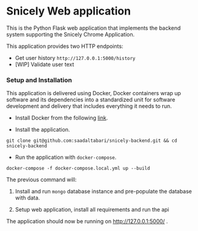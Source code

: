 # Snicely Web application
This is the Python Flask web application that implements the backend system supporting the Snicely Chrome Application.

This application provides two HTTP endpoints:
* Get user history `http://127.0.0.1:5000/history`
* [WIP] Validate user text

### Setup and Installation

This application is delivered using Docker, Docker containers wrap up software and its dependencies into a standardized unit for software development and delivery that includes everything it needs to run.

* Install Docker from the following [link](https://www.docker.com/get-started). 


* Install the application.

```shell script
git clone git@github.com:saadaltabari/snicely-backend.git && cd snicely-backend
```

* Run the application with `docker-compose`.

```shell script
docker-compose -f docker-compose.local.yml up --build
```
The previous command will:

1. Install and run `mongo` database instance and pre-populate the database with data.

2. Setup web application, install all requirements and run the api

The application should now be running on http://127.0.0.1:5000/ . 

